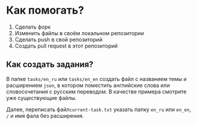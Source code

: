 # Как помогать?
1. Сделать форк
2. Изменить файлы в своём локальном репозитории
3. Сделать push в свой репозиторий
4. Создать pull request в этот репозиторий

## Как создать задания?
В папке `tasks/en_ru` или `tasks/en_en` создать файл с названием темы и расширением `json`, в котором поместить английские слова или словосочетания с русским переводом. В качестве примера смотрите уже существующие файлы.

Далее, переписать файл`current-task.txt` указать папку `en_ru` или `en_en`, `/` и имя фала без расширения.
